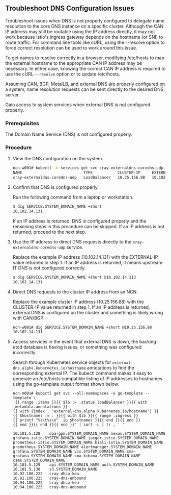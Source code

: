 ## Troubleshoot DNS Configuration Issues

Troubleshoot issues when DNS is not properly configured to delegate name resolution to the core DNS instance on a specific cluster. Although the CAN IP address may still be routable using the IP address directly, it may not work because Istio's ingress gateway depends on the hostname \(or SNI\) to route traffic. For command line tools like cURL, using the --resolve option to force correct resolution can be used to work around this issue.

To get names to resolve correctly in a browser, modifying /etc/hosts to map the external hostname to the appropriate CAN IP address may be necessary. In either case, knowing the correct CAN IP address is required to use the cURL `--resolve` option or to update /etc/hosts.

Assuming CAN, BGP, MetalLB, and external DNS are properly configured on a system, name resolution requests can be sent directly to the desired DNS server.

Gain access to system services when external DNS is not configured properly.

### Prerequisites

The Domain Name Service \(DNS\) is not configured properly.

### Procedure

1.  View the DNS configuration on the system.

    ```bash
    ncn-w001# kubectl -n services get svc cray-externaldns-coredns-udp
    NAME                           TYPE           CLUSTER-IP     EXTERNAL-IP     PORT(S)        AGE
    cray-externaldns-coredns-udp   LoadBalancer   10.25.156.88   10.102.14.113   53:32674/UDP   45h
    ```

2.  Confirm that DNS is configured properly.

    Run the following command from a laptop or workstation.

    ```bash
    $ dig SERVICE.SYSTEM_DOMAIN_NAME +short
    10.102.14.131
    ```

    If an IP address is returned, DNS is configured properly and the remaining steps in this procedure can be skipped. If an IP address is not returned, proceed to the next step.

3.  Use the IP address to direct DNS requests directly to the `cray-externaldns-coredns-udp` service.

    Replace the example IP address \(10.102.14.131\) with the EXTERNAL-IP value returned in step 1. If an IP address is returned, it means upstream IT DNS is not configured correctly.

    ```bash
    $ dig SERVICE.SYSTEM_DOMAIN_NAME +short @10.102.14.113
    10.102.14.131
    ```

4.  Direct DNS requests to the cluster IP address from an NCN.

    Replace the example cluster IP address \(10.25.156.88\) with the CLUSTER-IP value returned in step 1. If an IP address is returned, external DNS is configured on the cluster and something is likely wrong with CAN/BGP.

    ```bash
    ncn-w001# dig SERVICE.SYSTEM_DOMAIN_NAME +short @10.25.156.88
    10.102.14.131
    ```

5.  Access services in the event that external DNS is down, the backing etcd database is having issues, or something was configured incorrectly.

    Search through Kubernetes service objects for `external-dns.alpha.kubernetes.io/hostname` annotations to find the corresponding external IP. The kubectl command makes it easy to generate an /etc/hosts compatible listing of IP addresses to hostnames using the go-template output format shown below.

    ```screen
    ncn-m001# kubectl get svc --all-namespaces -o go-template --template \
    '{{ range .items }}{{ $lb := .status.loadBalancer }}{{ with .metadata.annotations }}
    {{ with (index . "external-dns.alpha.kubernetes.io/hostname") }}
    {{ $hostnames := . }}{{ with $lb }}{{ range .ingress }}
    {{ printf "%s\t%s\n" .ip $hostnames }}{{ end }}{{ end }}
    {{ end }}{{ end }}{{ end }}' | sort -u | tr , ' '

    10.101.5.128    opa-gpm.SYSTEM_DOMAIN_NAME nexus.SYSTEM_DOMAIN_NAME grafana-istio.SYSTEM_DOMAIN_NAME jaeger-istio.SYSTEM_DOMAIN_NAME prometheus-istio.SYSTEM_DOMAIN_NAME kiali-istio.SYSTEM_DOMAIN_NAME prometheus.SYSTEM_DOMAIN_NAME alertmanager.SYSTEM_DOMAIN_NAME grafana.SYSTEM_DOMAIN_NAME vcs.SYSTEM_DOMAIN_NAME sma-grafana.SYSTEM_DOMAIN_NAME sma-kibana.SYSTEM_DOMAIN_NAME csms.SYSTEM_DOMAIN_NAME
    10.101.5.129    api.SYSTEM_DOMAIN_NAME auth.SYSTEM_DOMAIN_NAME
    10.101.5.130    s3.SYSTEM_DOMAIN_NAME
    10.92.100.222   cray-dhcp-kea
    10.92.100.225   cray-dns-unbound
    10.94.100.222   cray-dhcp-kea
    10.94.100.225   cray-dns-unbound
    ```



